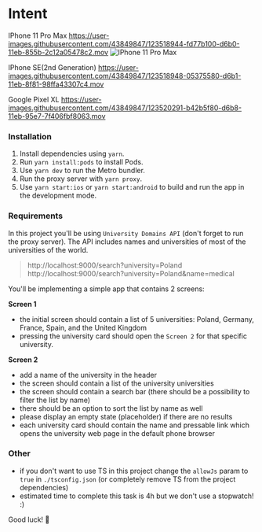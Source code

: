 # Intent


IPhone 11 Pro Max
https://user-images.githubusercontent.com/43849847/123518944-fd77b100-d6b0-11eb-855b-2c12a05478c2.mov
![IPhone 11 Pro Max](https://gifyu.com/image/A3hg)

IPhone SE(2nd Generation)
https://user-images.githubusercontent.com/43849847/123518948-05375580-d6b1-11eb-8f81-98ffa43307c4.mov


Google Pixel XL
https://user-images.githubusercontent.com/43849847/123520291-b42b5f80-d6b8-11eb-95e7-7f406fbf8063.mov



### Installation

1. Install dependencies using `yarn`.
2. Run `yarn install:pods` to install Pods.
3. Use `yarn dev` to run the Metro bundler.
4. Run the proxy server with `yarn proxy`.
5. Use `yarn start:ios` or `yarn start:android` to build and run the app in the development mode.

### Requirements

In this project you'll be using `University Domains API` (don't forget to run the proxy server).
The API includes names and universities of most of the universities of the world.

> http://localhost:9000/search?university=Poland
> http://localhost:9000/search?university=Poland&name=medical

You'll be implementing a simple app that contains 2 screens:

**Screen 1**

- the initial screen should contain a list of 5 universities: Poland, Germany, France, Spain, and the United Kingdom
- pressing the university card should open the `Screen 2` for that specific university.

**Screen 2**

- add a name of the university in the header
- the screen should contain a list of the university universities
- the screen should contain a search bar (there should be a possibility to filter the list by name)
- there should be an option to sort the list by name as well
- please display an empty state (placeholder) if there are no results
- each university card should contain the name and pressable link which opens the university web page in the default phone browser

### Other

- if you don't want to use TS in this project change the `allowJs` param to `true` in `./tsconfig.json` (or completely remove TS from the project dependencies)
- estimated time to complete this task is 4h but we don't use a stopwatch! :)

Good luck! 🤗
